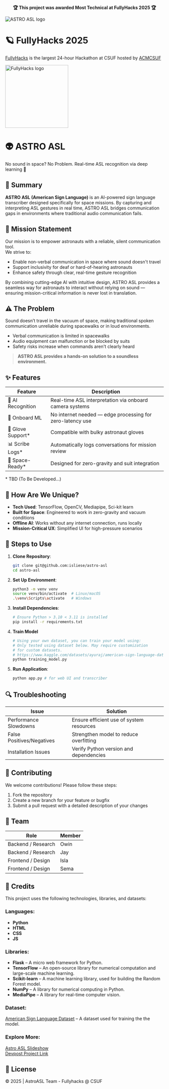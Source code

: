 <p align="center">
  <strong>🏆 This project was awarded Most Technical at FullyHacks 2025 🏆</strong>
  <br>
   <div><img alt="ASTRO ASL logo" src="https://github.com/user-attachments/assets/e89141a7-9766-471d-bcea-59eec2efe7cd"></div>
</p>

# 🪐 FullyHacks 2025
[FullyHacks](https://fullyhacks.acmcsuf.com/) is the largest 24-hour Hackathon at CSUF hosted by [ACMCSUF](https://acmcsuf.com/) 
<div><img alt="FullyHacks logo" src="https://github.com/user-attachments/assets/5fbc4f4b-071a-4a9b-95af-d8bef0ceab10" width="200"></div>

# 👽 ASTRO ASL
No sound in space? No Problem. Real-time ASL recognition via deep learning 💫

## 📝 Summary  
**ASTRO ASL (American Sign Language)** is an AI-powered sign language transcriber designed specifically for space missions. By capturing and interpreting ASL gestures in real time, ASTRO ASL bridges communication gaps in environments where traditional audio communication fails.

## 🎯 Mission Statement  
Our mission is to empower astronauts with a reliable, silent communication tool.  
We strive to:  
- Enable non-verbal communication in space where sound doesn't travel  
- Support inclusivity for deaf or hard-of-hearing astronauts  
- Enhance safety through clear, real-time gesture recognition  

By combining cutting-edge AI with intuitive design, ASTRO ASL provides a seamless way for astronauts to interact without relying on sound — ensuring mission-critical information is never lost in translation.

## ⚠️ The Problem  
Sound doesn’t travel in the vacuum of space, making traditional spoken communication unreliable during spacewalks or in loud environments.  
- Verbal communication is limited in spacewalks  
- Audio equipment can malfunction or be blocked by suits  
- Safety risks increase when commands aren't clearly heard  

> **ASTRO ASL provides a hands-on solution to a soundless environment.**


## ✨ Features  

| Feature           | Description                                                  |
|-------------------|--------------------------------------------------------------|
| 🤖 AI Recognition | Real-time ASL interpretation via onboard camera systems      |
| 🧠 Onboard ML     | No internet needed — edge processing for zero-latency use    |
| 🧤 Glove Support* | Compatible with bulky astronaut gloves                       |
| 📊 Scribe Logs*   | Automatically logs conversations for mission review          |
| 🌌 Space-Ready*   | Designed for zero-gravity and suit integration               |

\* TBD (To Be Developed...)

## 🌟 How Are We Unique?  

- **Tech Used**: TensorFlow, OpenCV, Mediapipe, Sci-kit learn
- **Built for Space**: Engineered to work in zero-gravity and vacuum conditions  
- **Offline AI**: Works without any internet connection, runs locally  
- **Mission-Critical UX**: Simplified UI for high-pressure scenarios 

## 🚀 Steps to Use
1. **Clone Repository**:
   ```bash
   git clone git@github.com:isliese/astro-asl
   cd astro-asl
   ```

2. **Set Up Environment**:
   ```bash
   python3 -m venv venv
   source venv/bin/activate  # Linux/macOS
   .\venv\Scripts\activate   # Windows
   ```
   
3. **Install Dependencies**:
   ```bash
   # Ensure Python > 3.10 < 3.11 is installed
   pip install -r requirements.txt
   ```
4. **Train Model**
   ```bash
   # Using your own dataset, you can train your model using:
   # Only tested using dataset below. May require customization
   # for custom datasets.
   # https://www.kaggle.com/datasets/ayuraj/american-sign-language-dataset
   python training_model.py
   ```
6. **Run Application**:
   ```bash
   python app.py # for web UI and transcriber
   ```

## 🔍 Troubleshooting
| Issue | Solution |
|-------|----------|
| Performance Slowdowns | Ensure efficient use of system resources |
| False Positives/Negatives | Strengthen model to reduce overfitting |
| Installation Issues | Verify Python version and dependencies |

## 🤝 Contributing
We welcome contributions! Please follow these steps:
1. Fork the repository
2. Create a new branch for your feature or bugfix
3. Submit a pull request with a detailed description of your changes

## 👥 Team
| Role | Member |
|------|--------|
| Backend / Research | Owin |
| Backend / Research | Jay |
| Frontend / Design | Isla |
| Frontend / Design | Sema |

## 🙏 Credits  

This project uses the following technologies, libraries, and datasets:

### Languages:
- **Python**
- **HTML**
- **CSS**
- **JS**

### Libraries:
- **Flask** – A micro web framework for Python.
- **TensorFlow** – An open-source library for numerical computation and large-scale machine learning.
- **Scikit-learn** – A machine learning library, used for building the Random Forest model.
- **NumPy** – A library for numerical computing in Python.
- **MediaPipe** – A library for real-time computer vision.

### Dataset:
[American Sign Language Dataset](https://www.kaggle.com/datasets/ayuraj/american-sign-language-dataset) – A dataset used for training the the model.

### Explore More:
 [Astro ASL Slideshow](https://docs.google.com/presentation/d/12n0f3zPviuIEXO6e-eKsDheuZ6P-uuRe7ssC2XmmU9Y/edit?usp=sharing) <br>
 [Devpost Project Link](https://devpost.com/software/astro-asl?ref_content=my-projects-tab&ref_feature=my_projects)

## 📄 License
© 2025 | AstroASL Team - Fullyhacks @ CSUF
